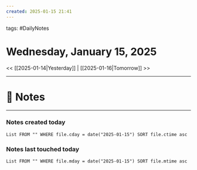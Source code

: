 ```yaml
---
created: 2025-01-15 21:41
---
```

tags: #DailyNotes

# Wednesday, January 15, 2025

<< [[2025-01-14|Yesterday]] | [[2025-01-16|Tomorrow]] >>

---
# 📝 Notes





---
### Notes created today
```dataview
List FROM "" WHERE file.cday = date("2025-01-15") SORT file.ctime asc
```

### Notes last touched today
```dataview
List FROM "" WHERE file.mday = date("2025-01-15") SORT file.mtime asc
```